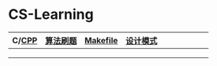 # CS-Learning
| C/[CPP](https://github.com/T1mzhou/CPP) | [算法刷题](https://github.com/T1mzhou/LeetCode) | [Makefile](https://github.com/T1mzhou/Makefile) | [设计模式](https://github.com/T1mzhou/Design_Pattern) |      |      |      |      |      |      |
| ----- | -------- | -------- | -------- | ---- | ---- | ---- | ---- | ---- | ---- |
|       |          |          |          |      |      |      |      |      |      |
|       |          |          |          |      |      |      |      |      |      |
|       |          |          |          |      |      |      |      |      |      |

